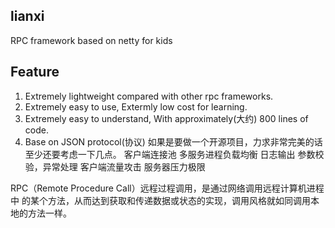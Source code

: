 lianxi
--
RPC framework based on netty for kids

Feature
--
1. Extremely lightweight compared with other rpc frameworks.
2. Extremely easy to use, Extermly low cost for learning.
3. Extremely easy to understand, With approximately(大约) 800 lines of code.
4. Base on JSON protocol(协议)
如果是要做一个开源项目，力求非常完美的话
   至少还要考虑一下几点。
    客户端连接池
    多服务进程负载均衡
    日志输出
    参数校验，异常处理
    客户端流量攻击
    服务器压力极限


RPC（Remote Procedure Call）远程过程调用，是通过网络调用远程计算机进程中
的某个方法，从而达到获取和传递数据或状态的实现，调用风格就如同调用本地的方法一样。